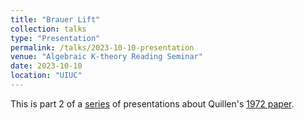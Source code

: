 ```yaml
---
title: "Brauer Lift"
collection: talks
type: "Presentation"
permalink: /talks/2023-10-10-presentation
venue: "Algebraic K-theory Reading Seminar"
date: 2023-10-10
location: "UIUC"
---
```


This is part 2 of a [series](https://jiantongliu.github.io/597K/) of presentations about Quillen's [1972 paper](https://www.jstor.org/stable/1970825). 
